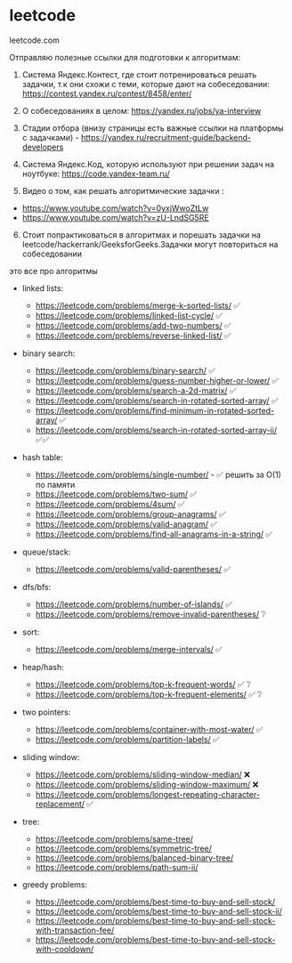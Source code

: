 # leetcode
leetcode.com


Отправляю полезные ссылки для подготовки к алгоритмам:

1. Система Яндекс.Контест, где стоит потренироваться решать задачки, т.к они схожи с теми, которые дают на собеседовании: https://contest.yandex.ru/contest/8458/enter/

2. О собеседованиях в целом: https://yandex.ru/jobs/ya-interview

3. Стадии отбора (внизу страницы есть важные ссылки на платформы с задачками) - https://yandex.ru/recruitment-guide/backend-developers

4. Cистема Яндекс.Код, которую используют при решении задач на ноутбуке: https://code.yandex-team.ru/

5. Видео о том, как решать алгоритмические задачки :
* https://www.youtube.com/watch?v=0yxjWwoZtLw
* https://www.youtube.com/watch?v=zU-LndSG5RE

6. Стоит попрактиковаться в алгоритмах и порешать задачки на leetcode/hackerrank/GeeksforGeeks.Задачки могут повториться на собеседовании

это все про алгоритмы
* linked lists:
    * https://leetcode.com/problems/merge-k-sorted-lists/ :white_check_mark: 
    * https://leetcode.com/problems/linked-list-cycle/ :white_check_mark: 
    * https://leetcode.com/problems/add-two-numbers/ :white_check_mark: 
    * https://leetcode.com/problems/reverse-linked-list/ :white_check_mark: 
 
* binary search:
    * https://leetcode.com/problems/binary-search/ :white_check_mark:
    * https://leetcode.com/problems/guess-number-higher-or-lower/ :white_check_mark:
    * https://leetcode.com/problems/search-a-2d-matrix/ :white_check_mark:
    * https://leetcode.com/problems/search-in-rotated-sorted-array/ :white_check_mark:
    * https://leetcode.com/problems/find-minimum-in-rotated-sorted-array/ :white_check_mark:
    * https://leetcode.com/problems/search-in-rotated-sorted-array-ii/ :white_check_mark::white_check_mark:
 
* hash table:
    * https://leetcode.com/problems/single-number/ - :white_check_mark: решить за O(1) по памяти
    * https://leetcode.com/problems/two-sum/ :white_check_mark: 
    * https://leetcode.com/problems/4sum/ :white_check_mark: 
    * https://leetcode.com/problems/group-anagrams/ :white_check_mark: 
    * https://leetcode.com/problems/valid-anagram/ :white_check_mark: 
    * https://leetcode.com/problems/find-all-anagrams-in-a-string/ :white_check_mark: 

* queue/stack:
    * https://leetcode.com/problems/valid-parentheses/ :white_check_mark: 

* dfs/bfs:
    * https://leetcode.com/problems/number-of-islands/ :white_check_mark: 
    * https://leetcode.com/problems/remove-invalid-parentheses/ :grey_question:
 
* sort:
    * https://leetcode.com/problems/merge-intervals/ :white_check_mark: 
 
* heap/hash:
    * https://leetcode.com/problems/top-k-frequent-words/ :white_check_mark: :grey_question:
    * https://leetcode.com/problems/top-k-frequent-elements/ :white_check_mark: :grey_question:
 
* two pointers:
    * https://leetcode.com/problems/container-with-most-water/ :white_check_mark: 
    * https://leetcode.com/problems/partition-labels/ :white_check_mark: 
 
* sliding window:
    * https://leetcode.com/problems/sliding-window-median/ :x:
    * https://leetcode.com/problems/sliding-window-maximum/ :x:
    * https://leetcode.com/problems/longest-repeating-character-replacement/ :white_check_mark: 
 
* tree:
    * https://leetcode.com/problems/same-tree/
    * https://leetcode.com/problems/symmetric-tree/
    * https://leetcode.com/problems/balanced-binary-tree/
    * https://leetcode.com/problems/path-sum-ii/
 
* greedy problems:
    * https://leetcode.com/problems/best-time-to-buy-and-sell-stock/
    * https://leetcode.com/problems/best-time-to-buy-and-sell-stock-ii/
    * https://leetcode.com/problems/best-time-to-buy-and-sell-stock-with-transaction-fee/
    * https://leetcode.com/problems/best-time-to-buy-and-sell-stock-with-cooldown/

